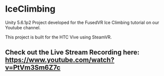 # IceClimbing
Unity 5.6.1p2 Project developed for the FusedVR Ice Climbing tutorial on our Youtube channel.

This project is built for the HTC Vive using SteamVR. 

## Check out the Live Stream Recording here: https://www.youtube.com/watch?v=PtVm3Sm6Z7c
